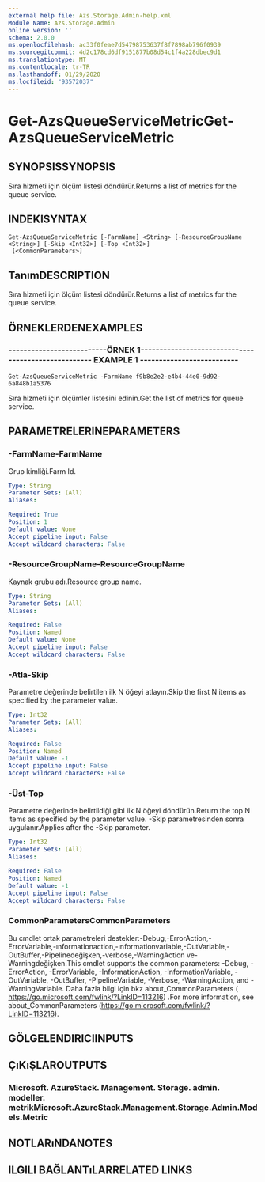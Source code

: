 ```yaml
---
external help file: Azs.Storage.Admin-help.xml
Module Name: Azs.Storage.Admin
online version: ''
schema: 2.0.0
ms.openlocfilehash: ac33f0feae7d54798753637f8f7898ab796f0939
ms.sourcegitcommit: 4d2c178cd6df9151877b08d54c1f4a228dbec9d1
ms.translationtype: MT
ms.contentlocale: tr-TR
ms.lasthandoff: 01/29/2020
ms.locfileid: "93572037"
---
```

# <span data-ttu-id="b3ef1-101">Get-AzsQueueServiceMetric</span><span class="sxs-lookup"><span data-stu-id="b3ef1-101">Get-AzsQueueServiceMetric</span></span>

## <span data-ttu-id="b3ef1-102">SYNOPSIS</span><span class="sxs-lookup"><span data-stu-id="b3ef1-102">SYNOPSIS</span></span>
<span data-ttu-id="b3ef1-103">Sıra hizmeti için ölçüm listesi döndürür.</span><span class="sxs-lookup"><span data-stu-id="b3ef1-103">Returns a list of metrics for the queue service.</span></span>

## <span data-ttu-id="b3ef1-104">INDEKI</span><span class="sxs-lookup"><span data-stu-id="b3ef1-104">SYNTAX</span></span>

```
Get-AzsQueueServiceMetric [-FarmName] <String> [-ResourceGroupName <String>] [-Skip <Int32>] [-Top <Int32>]
 [<CommonParameters>]
```

## <span data-ttu-id="b3ef1-105">Tanım</span><span class="sxs-lookup"><span data-stu-id="b3ef1-105">DESCRIPTION</span></span>
<span data-ttu-id="b3ef1-106">Sıra hizmeti için ölçüm listesi döndürür.</span><span class="sxs-lookup"><span data-stu-id="b3ef1-106">Returns a list of metrics for the queue service.</span></span>

## <span data-ttu-id="b3ef1-107">ÖRNEKLERDEN</span><span class="sxs-lookup"><span data-stu-id="b3ef1-107">EXAMPLES</span></span>

### <span data-ttu-id="b3ef1-108">--------------------------ÖRNEK 1--------------------------</span><span class="sxs-lookup"><span data-stu-id="b3ef1-108">-------------------------- EXAMPLE 1 --------------------------</span></span>
```
Get-AzsQueueServiceMetric -FarmName f9b8e2e2-e4b4-44e0-9d92-6a848b1a5376
```

<span data-ttu-id="b3ef1-109">Sıra hizmeti için ölçümler listesini edinin.</span><span class="sxs-lookup"><span data-stu-id="b3ef1-109">Get the list of metrics for queue service.</span></span>

## <span data-ttu-id="b3ef1-110">PARAMETRELERINE</span><span class="sxs-lookup"><span data-stu-id="b3ef1-110">PARAMETERS</span></span>

### <span data-ttu-id="b3ef1-111">-FarmName</span><span class="sxs-lookup"><span data-stu-id="b3ef1-111">-FarmName</span></span>
<span data-ttu-id="b3ef1-112">Grup kimliği.</span><span class="sxs-lookup"><span data-stu-id="b3ef1-112">Farm Id.</span></span>

```yaml
Type: String
Parameter Sets: (All)
Aliases: 

Required: True
Position: 1
Default value: None
Accept pipeline input: False
Accept wildcard characters: False
```

### <span data-ttu-id="b3ef1-113">-ResourceGroupName</span><span class="sxs-lookup"><span data-stu-id="b3ef1-113">-ResourceGroupName</span></span>
<span data-ttu-id="b3ef1-114">Kaynak grubu adı.</span><span class="sxs-lookup"><span data-stu-id="b3ef1-114">Resource group name.</span></span>

```yaml
Type: String
Parameter Sets: (All)
Aliases: 

Required: False
Position: Named
Default value: None
Accept pipeline input: False
Accept wildcard characters: False
```

### <span data-ttu-id="b3ef1-115">-Atla</span><span class="sxs-lookup"><span data-stu-id="b3ef1-115">-Skip</span></span>
<span data-ttu-id="b3ef1-116">Parametre değerinde belirtilen ilk N öğeyi atlayın.</span><span class="sxs-lookup"><span data-stu-id="b3ef1-116">Skip the first N items as specified by the parameter value.</span></span>

```yaml
Type: Int32
Parameter Sets: (All)
Aliases: 

Required: False
Position: Named
Default value: -1
Accept pipeline input: False
Accept wildcard characters: False
```

### <span data-ttu-id="b3ef1-117">-Üst</span><span class="sxs-lookup"><span data-stu-id="b3ef1-117">-Top</span></span>
<span data-ttu-id="b3ef1-118">Parametre değerinde belirtildiği gibi ilk N öğeyi döndürün.</span><span class="sxs-lookup"><span data-stu-id="b3ef1-118">Return the top N items as specified by the parameter value.</span></span>
<span data-ttu-id="b3ef1-119">-Skip parametresinden sonra uygulanır.</span><span class="sxs-lookup"><span data-stu-id="b3ef1-119">Applies after the -Skip parameter.</span></span>

```yaml
Type: Int32
Parameter Sets: (All)
Aliases: 

Required: False
Position: Named
Default value: -1
Accept pipeline input: False
Accept wildcard characters: False
```

### <span data-ttu-id="b3ef1-120">CommonParameters</span><span class="sxs-lookup"><span data-stu-id="b3ef1-120">CommonParameters</span></span>
<span data-ttu-id="b3ef1-121">Bu cmdlet ortak parametreleri destekler:-Debug,-ErrorAction,-ErrorVariable,-ınformationaction,-ınformationvariable,-OutVariable,-OutBuffer,-Pipelinedeğişken,-verbose,-WarningAction ve-Warningdeğişken.</span><span class="sxs-lookup"><span data-stu-id="b3ef1-121">This cmdlet supports the common parameters: -Debug, -ErrorAction, -ErrorVariable, -InformationAction, -InformationVariable, -OutVariable, -OutBuffer, -PipelineVariable, -Verbose, -WarningAction, and -WarningVariable.</span></span> <span data-ttu-id="b3ef1-122">Daha fazla bilgi için bkz about_CommonParameters ( https://go.microsoft.com/fwlink/?LinkID=113216) .</span><span class="sxs-lookup"><span data-stu-id="b3ef1-122">For more information, see about_CommonParameters (https://go.microsoft.com/fwlink/?LinkID=113216).</span></span>

## <span data-ttu-id="b3ef1-123">GÖLGELENDIRICI</span><span class="sxs-lookup"><span data-stu-id="b3ef1-123">INPUTS</span></span>

## <span data-ttu-id="b3ef1-124">ÇıKıŞLAR</span><span class="sxs-lookup"><span data-stu-id="b3ef1-124">OUTPUTS</span></span>

### <span data-ttu-id="b3ef1-125">Microsoft. AzureStack. Management. Storage. admin. modeller. metrik</span><span class="sxs-lookup"><span data-stu-id="b3ef1-125">Microsoft.AzureStack.Management.Storage.Admin.Models.Metric</span></span>

## <span data-ttu-id="b3ef1-126">NOTLARıNDA</span><span class="sxs-lookup"><span data-stu-id="b3ef1-126">NOTES</span></span>

## <span data-ttu-id="b3ef1-127">ILGILI BAĞLANTıLAR</span><span class="sxs-lookup"><span data-stu-id="b3ef1-127">RELATED LINKS</span></span>

